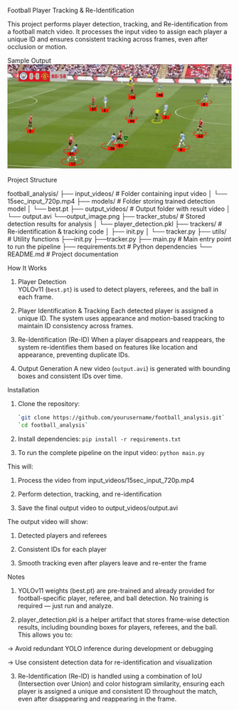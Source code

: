 Football Player Tracking & Re-Identification

This project performs player detection, tracking, and Re-identification from a football match video. It processes the input video to assign each player a unique ID and ensures consistent tracking across frames, even after occlusion or motion.

Sample Output
![Player Tracking Demo](output_videos\\output_image.png)

Project Structure

football_analysis/
├── input_videos/ # Folder containing input video
│ └── 15sec_input_720p.mp4
├── models/ # Folder storing trained detection model
│ └── best.pt
├── output_videos/ # Output folder with result video
│ └── output.avi
  └──output_image.png
├── tracker_stubs/ # Stored detection results for analysis
│ └── player_detection.pkl
├── trackers/ # Re-identification & tracking code
│ ├── init.py
│ └── tracker.py
├── utils/ # Utility functions
  ├──init.py
  ├──tracker.py
├── main.py # Main entry point to run the pipeline
├── requirements.txt # Python dependencies
└── README.md # Project documentation

How It Works

1. Player Detection  
   YOLOv11 (`best.pt`) is used to detect players, referees, and the ball in each frame.

2. Player Identification & Tracking
   Each detected player is assigned a unique ID. The system uses appearance and motion-based tracking to maintain ID consistency across frames.

3. Re-Identification (Re-ID) 
   When a player disappears and reappears, the system re-identifies them based on features like location and appearance, preventing duplicate IDs.

4. Output Generation 
   A new video (`output.avi`) is generated with bounding boxes and consistent IDs over time.


Installation

1. Clone the repository:
   ```bash
   `git clone https://github.com/yourusername/football_analysis.git`
   `cd football_analysis`
   
2. Install dependencies:
    `pip install -r requirements.txt`

3. To run the complete pipeline on the input video:
    `python main.py`

This will:
1. Process the video from input_videos/15sec_input_720p.mp4

2. Perform detection, tracking, and re-identification

3. Save the final output video to output_videos/output.avi

The output video will show:

1. Detected players and referees

2. Consistent IDs for each player

3. Smooth tracking even after players leave and re-enter the frame

Notes
1. YOLOv11 weights (best.pt) are pre-trained and already provided for football-specific player, referee, and ball detection. No training is required — just run and analyze.

2. player_detection.pkl is a helper artifact that stores frame-wise detection results, including bounding boxes for players, referees, and the ball. This allows you to:

-> Avoid redundant YOLO inference during development or debugging

-> Use consistent detection data for re-identification and visualization

3. Re-Identification (Re-ID) is handled using a combination of IoU (Intersection over Union) and color histogram similarity, ensuring each player is assigned a unique and consistent ID throughout the match, even after disappearing and reappearing in the frame.

